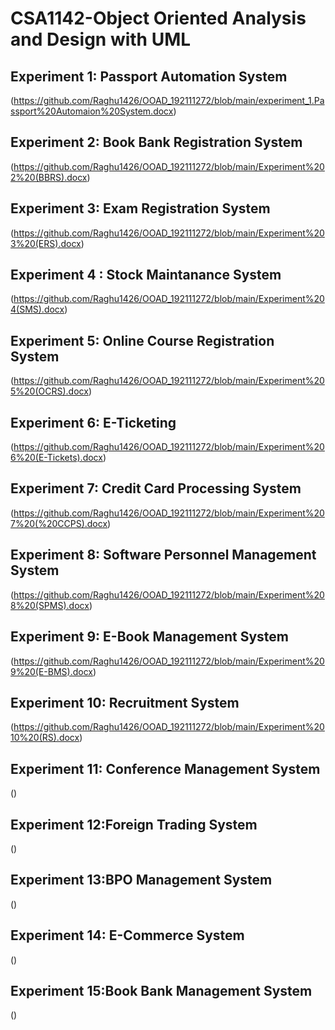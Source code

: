 # CSA1142-Object Oriented Analysis and Design with UML
## Experiment 1: Passport Automation System
(https://github.com/Raghu1426/OOAD_192111272/blob/main/experiment_1.Passport%20Automaion%20System.docx)
## Experiment 2: Book Bank Registration System
(https://github.com/Raghu1426/OOAD_192111272/blob/main/Experiment%202%20(BBRS).docx)
## Experiment 3: Exam Registration System
(https://github.com/Raghu1426/OOAD_192111272/blob/main/Experiment%203%20(ERS).docx)
## Experiment 4 : Stock Maintanance System
(https://github.com/Raghu1426/OOAD_192111272/blob/main/Experiment%204(SMS).docx)
## Experiment 5: Online Course Registration System
(https://github.com/Raghu1426/OOAD_192111272/blob/main/Experiment%205%20(OCRS).docx)
## Experiment 6: E-Ticketing
(https://github.com/Raghu1426/OOAD_192111272/blob/main/Experiment%206%20(E-Tickets).docx)
## Experiment 7: Credit Card Processing System
(https://github.com/Raghu1426/OOAD_192111272/blob/main/Experiment%207%20(%20CCPS).docx)
## Experiment 8: Software Personnel Management System
(https://github.com/Raghu1426/OOAD_192111272/blob/main/Experiment%208%20(SPMS).docx)
## Experiment 9: E-Book Management System
(https://github.com/Raghu1426/OOAD_192111272/blob/main/Experiment%209%20(E-BMS).docx)
## Experiment 10: Recruitment System
(https://github.com/Raghu1426/OOAD_192111272/blob/main/Experiment%2010%20(RS).docx)
## Experiment 11: Conference Management System
()
## Experiment 12:Foreign Trading System
()
## Experiment 13:BPO Management System
()
## Experiment 14: E-Commerce System
()
## Experiment 15:Book Bank Management System
()
